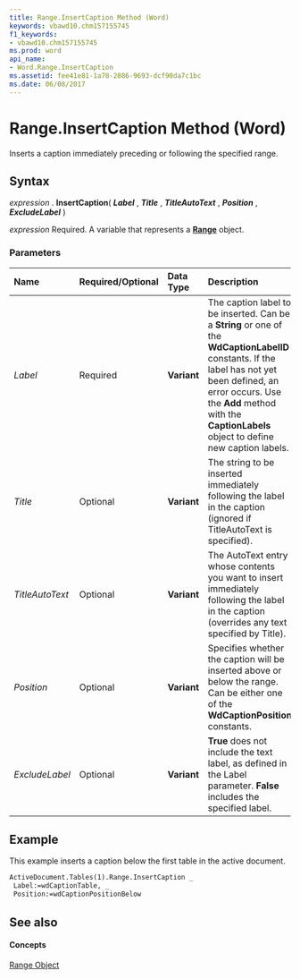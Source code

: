 ```yaml
---
title: Range.InsertCaption Method (Word)
keywords: vbawd10.chm157155745
f1_keywords:
- vbawd10.chm157155745
ms.prod: word
api_name:
- Word.Range.InsertCaption
ms.assetid: fee41e81-1a78-2886-9693-dcf90da7c1bc
ms.date: 06/08/2017
---
```



# Range.InsertCaption Method (Word)

Inserts a caption immediately preceding or following the specified range.


## Syntax

 _expression_ . **InsertCaption**( **_Label_** , **_Title_** , **_TitleAutoText_** , **_Position_** , **_ExcludeLabel_** )

 _expression_ Required. A variable that represents a **[Range](Word.Range.md)** object.


### Parameters



|**Name**|**Required/Optional**|**Data Type**|**Description**|
|:-----|:-----|:-----|:-----|
| _Label_|Required| **Variant**|The caption label to be inserted. Can be a  **String** or one of the **WdCaptionLabelID** constants. If the label has not yet been defined, an error occurs. Use the **Add** method with the **CaptionLabels** object to define new caption labels.|
| _Title_|Optional| **Variant**|The string to be inserted immediately following the label in the caption (ignored if TitleAutoText is specified).|
| _TitleAutoText_|Optional| **Variant**|The AutoText entry whose contents you want to insert immediately following the label in the caption (overrides any text specified by Title).|
| _Position_|Optional| **Variant**|Specifies whether the caption will be inserted above or below the range. Can be either one of the  **WdCaptionPosition** constants.|
| _ExcludeLabel_|Optional| **Variant**| **True** does not include the text label, as defined in the Label parameter. **False** includes the specified label.|

## Example

This example inserts a caption below the first table in the active document.


```vb
ActiveDocument.Tables(1).Range.InsertCaption _ 
 Label:=wdCaptionTable, _ 
 Position:=wdCaptionPositionBelow
```


## See also


#### Concepts


[Range Object](Word.Range.md)

